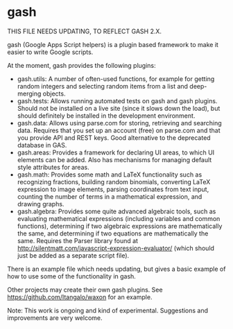gash
====

THIS FILE NEEDS UPDATING, TO REFLECT GASH 2.X.

gash (Google Apps Script helpers) is a plugin based framework to make it easier
to write Google scripts.

At the moment, gash provides the following plugins:

* gash.utils: A number of often-used functions, for example for getting random
  integers and selecting random items from a list and deep-merging objects.
* gash.tests: Allows running automated tests on gash and gash plugins. Should
  not be installed on a live site (since it slows down the load), but should
  definitely be installed in the development environment.
* gash.data: Allows using parse.com for storing, retrieving and searching data.
  Requires that you set up an account (free) on parse.com and that you provide
  API and REST keys. Good alternative to the deprecated database in GAS.
* gash.areas: Provides a framework for declaring UI areas, to which UI elements
  can be added. Also has mechanisms for managing default style attributes for
  areas.
* gash.math: Provides some math and LaTeX functionality such as recognizing
  fractions, building random binomials, converting LaTeX expression to image
  elements, parsing coordinates from text input, counting the number of terms in
  a mathematical expression, and drawing graphs.
* gash.algebra: Provides some quite advanced algebraic tools, such as evaluating
  mathematical expressions (including variables and common functions),
  determining if two algebraic expressions are mathematically the same, and
  determining if two equations are mathematically the same. Requires the Parser
  library found at http://silentmatt.com/javascript-expression-evaluator/ (which
  should just be added as a separate script file).

There is an example file which needs updating, but gives a basic example of how
to use some of the functionality in gash.

Other projects may create their own gash plugins. See
https://github.com/Itangalo/waxon for an example.

Note: This work is ongoing and kind of experimental. Suggestions and
improvements are very welcome.
